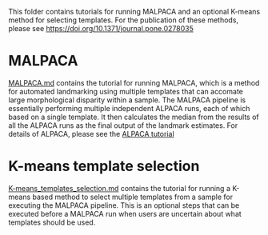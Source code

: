 This folder contains tutorials for running MALPACA and an optional K-means method for selecting templates. For the publication of these methods, please see https://doi.org/10.1371/journal.pone.0278035

# MALPACA
[MALPACA.md](https://github.com/chz31/Tutorials/blob/main/MALPACA/MALPACA.md) contains the tutorial for running MALPACA, which is a method for automated landmarking using multiple templates that can accomate large morphological disparity within a sample. The MALPACA pipeline is essentially performing multiple independent ALPACA runs, each of which based on a single template. It then calculates the median from the results of all the ALPACA runs as the final output of the landmark estimates. For details of ALPACA, please see the [ALPACA tutorial](https://github.com/chz31/Tutorials/blob/main/ALPACA/README.md)


# K-means template selection
[K-means_templates_selection.md](https://github.com/chz31/Tutorials/blob/main/MALPACA/K-means_templates_selection.md) contains the tutorial for running a K-means based method to select multiple templates from a sample for executing the MALPACA pipeline. This is an optional steps that can be executed before a MALPACA run when users are uncertain about what templates should be used.
